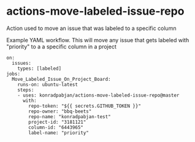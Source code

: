 # actions-move-labeled-issue-repo

Action used to move an issue that was labeled to a specific column

Example YAML workflow. This will move any issue that gets labeled with "priority" to a a specific column in a project

```
on:
  issues:
    types: [labeled]
jobs:
  Move_Labeled_Issue_On_Project_Board:
    runs-on: ubuntu-latest
    steps:
    - uses: konradpabjan/actions-move-labeled-issue-repo@master
      with:
        repo-token: "${{ secrets.GITHUB_TOKEN }}"
        repo-owner: "bbq-beets"
        repo-name: "konradpabjan-test"
        project-id: "3181121"
        column-id: "6443965"
        label-name: "priority"
 ```
